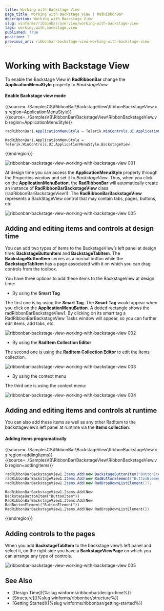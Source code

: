 ```yaml
---
title: Working with Backstage View
page_title: Working with Backstage View | RadRibbonBar
description: Working with Backstage View
slug: winforms/ribbonbar/overview/working-with-backstage-view
tags: working,with,backstage,view
published: True
position: 1
previous_url: ribbonbar-backstage-view-working-with-backstage-view
---
```


# Working with Backstage View

To enable the Backstage View in __RadRibbonBar__ change the __ApplicationMenuStyle__ property to *BackstageView*.

#### Enable Backstage view mode

{{source=..\SamplesCS\RibbonBar\BackstageView\RibbonBackstageView.cs region=ApplicationMenuStyle}} 
{{source=..\SamplesVB\RibbonBar\BackstageView\RibbonBackstageView.vb region=ApplicationMenuStyle}} 

````C#
radRibbonBar1.ApplicationMenuStyle = Telerik.WinControls.UI.ApplicationMenuStyle.BackstageView;

````
````VB.NET
RadRibbonBar1.ApplicationMenuStyle = Telerik.WinControls.UI.ApplicationMenuStyle.BackstageView

````

{{endregion}}

![ribbonbar-backstage-view-working-with-backstage-view 001](images/ribbonbar-backstage-view-working-with-backstage-view001.png)


At design time you can access the __ApplicationMenuStyle__ property through the Properties window and set it to *BackstageView*. Thus, when you click on the __ApplicationMenuButton__, the __RadRibbonBar__ will automatically create an instance of __RadRibbonBarBackstageView__ class (radRibbonBarBackstageView1). The __RadRibbonBarBackstageView__ represents a BackStageView control that may contain tabs, pages, buttons, etc.

![ribbonbar-backstage-view-working-with-backstage-view 005](images/ribbonbar-backstage-view-working-with-backstage-view006.png)



## Adding and editing items and controls at design time

You can add two types of items to the BackstageVIew’s left panel at design time: __BackstageButtonItem__ and __BackstageTabItem__. The __BackstageButtonItem__ serves as a normal button while the __BackstageTabItem__ has a page associated with it on which you can drag controls from the toolbox.

You have three options to add these items to the BackstageView at design time:

* By using the __Smart Tag__

The first one is by using the __Smart Tag__. The __Smart Tag__ would appear when you click on the  __ApplicationMenuButton__. A dotted rectangle shows the radRibbonBarBackstageView1. By clicking on its smart tag a RadRibbonBarBackstageView Tasks window will appear, so you can further edit items, add tabs, etc.

![ribbonbar-backstage-view-working-with-backstage-view 002](images/ribbonbar-backstage-view-working-with-backstage-view002.png)


* By using the __RadItem Collection Editor__

The second one is using the __RadItem Collection Editor__ to edit the Items collection. 

![ribbonbar-backstage-view-working-with-backstage-view 003](images/ribbonbar-backstage-view-working-with-backstage-view003.png)

* By using the context menu

The third one is using the context menu:

![ribbonbar-backstage-view-working-with-backstage-view 004](images/ribbonbar-backstage-view-working-with-backstage-view004.png)

## Adding and editing items and controls at runtime

You can also add these items as well as any other RadItem to the backstageview’s left panel at runtime via the __Items collection__:

#### Adding items programatically

{{source=..\SamplesCS\RibbonBar\BackstageView\RibbonBackstageView.cs region=addingItems}} 
{{source=..\SamplesVB\RibbonBar\BackstageView\RibbonBackstageView.vb region=addingItems}} 

````C#
radRibbonBarBackstageView1.Items.Add(new BackstageButtonItem("ButtonItem"));
radRibbonBarBackstageView1.Items.Add(new RadButtonElement("ButtonElement"));
radRibbonBarBackstageView1.Items.Add(new RadDropDownListElement());

````
````VB.NET
RadRibbonBarBackstageView1.Items.Add(New BackstageButtonItem("ButtonItem"))
RadRibbonBarBackstageView1.Items.Add(New RadButtonElement("ButtonElement"))
RadRibbonBarBackstageView1.Items.Add(New RadDropDownListElement())

````

{{endregion}}

## Adding controls to the pages

When you add __BackstageTabItem__ to the backstage view’s left panel and select it, on the right side you have a __BackstageViewPage__ on which you can arrange any type of controls.

![ribbonbar-backstage-view-working-with-backstage-view 005](images/ribbonbar-backstage-view-working-with-backstage-view005.png)

## See Also

* [Design Time]({%slug winforms/ribbonbar/design-time%})
* [Structure]({%slug winforms/ribbonbar/structure%})
* [Getting Started]({%slug winforms/ribbonbar/getting-started%})